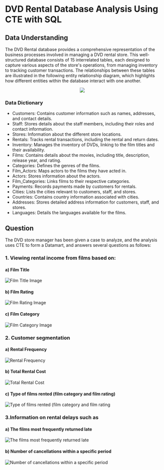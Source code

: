 # DVD Rental Database Analysis Using CTE with SQL

## Data Understanding
The DVD Rental database provides a comprehensive representation of the business processes involved in managing a DVD rental store. This well-structured database consists of 15 interrelated tables, each designed to capture various aspects of the store's operations, from managing inventory to tracking customer transactions. The relationships between these tables are illustrated in the following entity relationship diagram, which highlights how different entities within the database interact with one another.
<div align="center"><img src="https://github.com/Vanz92x/DVD-Rental-Analysis/assets/165736197/7c2ae9e6-a063-4aa3-8544-3dba14b83e79" /></div>

### Data Dictionary
* Customers: Contains customer information such as names, addresses, and contact details.
* Staff: Stores details about the staff members, including their roles and contact information.
* Stores: Information about the different store locations.
* Rentals: Tracks rental transactions, including the rental and return dates.
* Inventory: Manages the inventory of DVDs, linking to the film titles and their availability.
* Films: Contains details about the movies, including title, description, release year, and rating.
* Categories: Defines the genres of the films.
* Film_Actors: Maps actors to the films they have acted in.
* Actors: Stores information about the actors.
* Film_Categories: Links films to their respective categories.
* Payments: Records payments made by customers for rentals.
* Cities: Lists the cities relevant to customers, staff, and stores.
* Countries: Contains country information associated with cities.
* Addresses: Stores detailed address information for customers, staff, and stores.
* Languages: Details the languages available for the films.

## Question
The DVD store manager has been given a case to analyze, and the analysis uses CTE to form a Datamart, and answers several questions as follows:

### 1. Viewing rental income from films based on:

#### a) Film Title

![Film Title Image](https://github.com/Vanz92x/DVD-Rental-Analysis/assets/165736197/65302146-813f-44bb-a9eb-d6968da6f4fe)

#### b) Film Rating

![Film Rating Image](https://github.com/Vanz92x/DVD-Rental-Analysis/assets/165736197/5a6883db-3224-4f18-86e0-4aaa2603395e)


#### c) Film Category

![Film Category Image](https://github.com/Vanz92x/DVD-Rental-Analysis/assets/165736197/7858b229-ef3c-4626-904d-c12efcf55c75)

### 2. Customer segmentation

#### a) Rental Frequency

![Rental Frequency](https://github.com/Vanz92x/DVD-Rental-Analysis/assets/165736197/a7784b0c-3061-41b7-81b4-93d50a112b72)

#### b) Total Rental Cost

![Total Rental Cost](https://github.com/Vanz92x/DVD-Rental-Analysis/assets/165736197/2d555c2a-4427-4756-9645-e4e3d22393d0)

#### c) Type of films rented (film category and film rating)

![Type of films rented (film category and film rating](https://github.com/Vanz92x/DVD-Rental-Analysis/assets/165736197/82598344-15f4-4481-9a27-7ed03c1cddfe)


### 3.Information on rental delays such as

#### a) The films most frequently returned late

![The films most frequently returned late](https://github.com/Vanz92x/DVD-Rental-Analysis/assets/165736197/40e0433e-01d6-4ffd-b354-dacf496f6be7)


#### b) Number of cancellations within a specific period

![Number of cancellations within a specific period](https://github.com/Vanz92x/DVD-Rental-Analysis/assets/165736197/b7fc35c2-c965-4cc4-849b-ee62cbc5d2b0)
